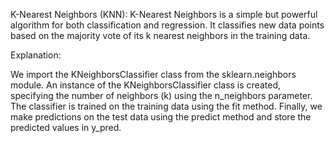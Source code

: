 K-Nearest Neighbors (KNN):
K-Nearest Neighbors is a simple but powerful algorithm for both classification and regression. It classifies new data points based on the majority vote of its k nearest neighbors in the training data.

Explanation:

We import the KNeighborsClassifier class from the sklearn.neighbors module.
An instance of the KNeighborsClassifier class is created, specifying the number of neighbors (k) using the n_neighbors parameter.
The classifier is trained on the training data using the fit method.
Finally, we make predictions on the test data using the predict method and store the predicted values in y_pred.
